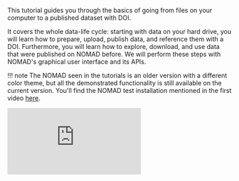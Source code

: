 This tutorial guides you through the basics of going from files on your computer
to a published dataset with DOI.

It covers the whole data-life cycle: starting with data on your hard drive,
you will learn how to prepare, upload, publish data, and reference them with a DOI.
Furthermore, you will learn how to explore, download, and use data that were published on NOMAD before.
We will perform these steps with NOMAD's graphical user interface and its APIs.

!!! note
    The NOMAD seen in the tutorials is an older version with a different color theme,
    but all the demonstrated functionality is still available on the current version.
    You'll find the NOMAD test installation mentioned in the first video
    [here](https://nomad-lab.eu/prod/v1/test/gui/search/entries).

<div class="youtube">
<iframe src="https://www.youtube-nocookie.com/embed/3rVvfYoUbO0" title="YouTube video player" frameborder="0" allow="accelerometer; autoplay; clipboard-write; encrypted-media; gyroscope; picture-in-picture" allowfullscreen></iframe>
</div>
